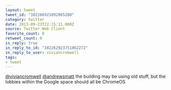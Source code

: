 ```yaml
---
layout: tweet
tweet_id: "382266921892065280"
category: twitter
date: 2013-09-23T22:15:11.000Z
source: Twitter Web Client
favorite_count: 0
retweet_count: 0
is_reply: true
in_reply_to_id: "382262923751862272"
in_reply_to_user: viviancromwell
tags:
- tweet
---
```


[@viviancromwell](https://twitter.com/@viviancromwell) [@andrewsmatt](https://twitter.com/@andrewsmatt) the building may be using old stuff, but the lobbies within the Google space should all be ChromeOS
